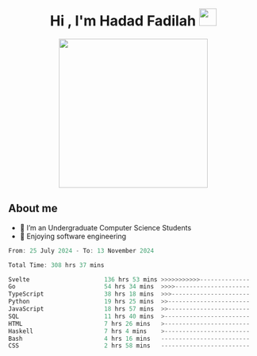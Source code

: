 <h1 align="center">Hi , I'm Hadad Fadilah <img src="https://media.giphy.com/media/hvRJCLFzcasrR4ia7z/giphy.gif" width="35"></h1>

<p align="center">
<img src="https://media.tenor.com/78dNivDemDAAAAAi/speech-bubble-venti.gif" width="300"/>    
</p>


##  About me
- 🔭 I’m an Undergraduate Computer Science Students
- 🌱 Enjoying software engineering

<!--START_SECTION:waka-->

```go
From: 25 July 2024 - To: 13 November 2024

Total Time: 308 hrs 37 mins

Svelte                     136 hrs 53 mins >>>>>>>>>>>--------------   44.07 %
Go                         54 hrs 34 mins  >>>>---------------------   17.57 %
TypeScript                 38 hrs 18 mins  >>>----------------------   12.33 %
Python                     19 hrs 25 mins  >>-----------------------   06.25 %
JavaScript                 18 hrs 57 mins  >>-----------------------   06.10 %
SQL                        11 hrs 40 mins  >------------------------   03.76 %
HTML                       7 hrs 26 mins   >------------------------   02.40 %
Haskell                    7 hrs 4 mins    >------------------------   02.28 %
Bash                       4 hrs 16 mins   -------------------------   01.38 %
CSS                        2 hrs 58 mins   -------------------------   00.96 %
```

<!--END_SECTION:waka-->




<!--
**Fadil-Tao/Fadil-Tao** is a ✨ _special_ ✨ repository because its `README.md` (this file) appears on your GitHub profile.


